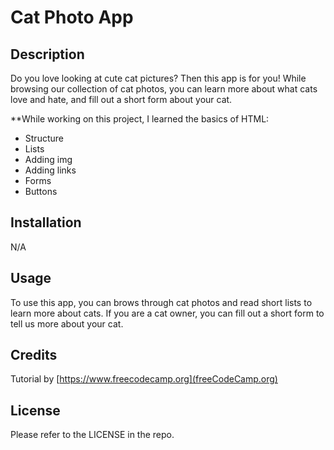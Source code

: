 # Cat Photo App

## Description

Do you love looking at cute cat pictures? Then this app is for you! While browsing our collection of cat photos, you can learn more about what cats love and hate, and fill out a short form about your cat.

**While working on this project, I learned the basics of HTML:
- Structure
- Lists
- Adding img 
- Adding links
- Forms
- Buttons

## Installation

N/A

## Usage
To use this app, you can brows through cat photos and read short lists to learn more about cats. If you are a cat owner, you can fill out a short form to tell us more about your cat. 


## Credits

Tutorial by [https://www.freecodecamp.org](freeCodeCamp.org)

## License

Please refer to the LICENSE in the repo.